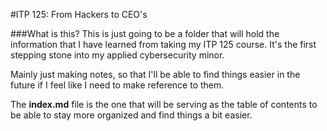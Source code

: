 #ITP 125: From Hackers to CEO's

###What is this?
This is just going to be a folder that will hold the information that I have learned from taking my ITP 125 course. It's the first stepping stone into my applied cybersecurity minor.

Mainly just making notes, so that I'll be able to find things easier in the future if I feel like I need to make reference to them.

The **index.md** file is the one that will be serving as the table of contents to be able to stay more organized and find things a bit easier.
